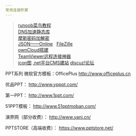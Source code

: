 ```yaml
---
常用连接积累
---  
```


> [runoob菜鸟教程](http://www.runoob.com/)  
> [DNS加速静态库](https://www.staticfile.org/)  
> [摩斯密码加解密](http://www.bejson.com/enc/morse/)  
> [JSON——Online](http://json.parser.online.fr/)  
> [FileZille](https://www.filezilla.cn/download/client)  
> [ownCloud搭建](http://www.vpsdaquan.cn/vpsdajianowncloud.html)  
> [TeamViewer远程连接神器]()  
> [icon图](www.iconfont.cn)
> [.net平台CMS建站](http://www.siteserver.cn/)
> [discuz!论坛](http://www.discuz.net/forum.php)

PPT系列
微软官方模板：OfficePlus 
http://www.officeplus.cn

优品PPT：
http://www.ypppt.com/

第一PPT：
http://www.1ppt.com/

51PPT模板：
http://www.51pptmoban.com/

演界网（部分收费）：
http://www.yanj.cn/

PPTSTORE（高端收费）：
https://www.pptstore.net/
